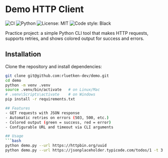 # Demo HTTP Client
![CI](https://github.com/rluetken-dev/demo/actions/workflows/ci.yml/badge.svg)
![Python](https://img.shields.io/badge/python-3.12%2B-blue)
![License: MIT](https://img.shields.io/badge/License-MIT-green.svg)
![Code style: Black](https://img.shields.io/badge/code%20style-black-000000.svg)

Practice project: a simple Python CLI tool that makes HTTP requests, 
supports retries, and shows colored output for success and errors. 

## Installation

Clone the repository and install dependencies:

```bash
git clone git@github.com:rluetken-dev/demo.git
cd demo
python -m venv .venv
source .venv/bin/activate   # on Linux/Mac
# .venv\Scripts\activate    # on Windows
pip install -r requirements.txt

## Features
- GET requests with JSON response
- Automatic retries on errors (503, 500, etc.)
- Colored output (green = success, red = error)
- Configurable URL and timeout via CLI arguments

## Usage
```bash
python demo.py --url https://httpbin.org/uuid
python demo.py --url https://jsonplaceholder.typicode.com/todos/1 -t 3

